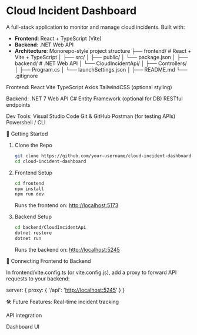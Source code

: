 ﻿# Cloud Incident Dashboard

A full-stack application to monitor and manage cloud incidents. Built with:

- **Frontend**: React + TypeScript (Vite)
- **Backend**: .NET Web API
- **Architecture**: Monorepo-style project structure
├── frontend/           # React + Vite + TypeScript
│   ├── src/
│   ├── public/
│   └── package.json
│
├── backend/            # .NET Web API
│   └── CloudIncidentApi/
│       ├── Controllers/
│       ├── Program.cs
│       └── launchSettings.json
│
├── README.md
└── .gitignore

Frontend:
React
Vite
TypeScript
Axios
TailwindCSS (optional styling)

Backend:
.NET 7 Web API
C#
Entity Framework (optional for DB)
RESTful endpoints

Dev Tools:
Visual Studio Code
Git & GitHub
Postman (for testing APIs)
Powershell / CLI

📆 Getting Started

1. Clone the Repo

   ```bash
   git clone https://github.com/your-username/cloud-incident-dashboard.git
   cd cloud-incident-dashboard
   ```

2. Frontend Setup

   ```bash
   cd frontend
   npm install
   npm run dev
   ```

   Runs the frontend on: <http://localhost:5173>

3. Backend Setup

   ```bash
   cd backend/CloudIncidentApi
   dotnet restore
   dotnet run
   ```

   Runs the backend on: <http://localhost:5245>

🔀 Connecting Frontend to Backend

In frontend/vite.config.ts (or vite.config.js), add a proxy to forward API requests to your backend:

server: {
  proxy: {
    '/api': '<http://localhost:5245>'
  }
}

🛠️ Future Features:
Real-time incident tracking

API integration

Dashboard UI
